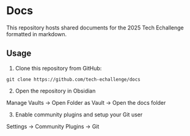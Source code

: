 # Docs

This repository hosts shared documents for the 2025 Tech Echallenge formatted in markdown.

## Usage

1. Clone this repository from GitHub:

```
git clone https://github.com/tech-echallenge/docs
```

2. Open the repository in Obsidian

Manage Vaults -> Open Folder as Vault -> Open the docs folder

3. Enable community plugins and setup your Git user

Settings -> Community Plugins -> Git